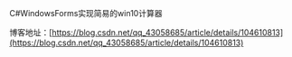 C#WindowsForms实现简易的win10计算器 

博客地址：[https://blog.csdn.net/qq_43058685/article/details/104610813](https://blog.csdn.net/qq_43058685/article/details/104610813)